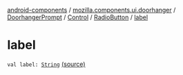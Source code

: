 [android-components](../../../../index.md) / [mozilla.components.ui.doorhanger](../../../index.md) / [DoorhangerPrompt](../../index.md) / [Control](../index.md) / [RadioButton](index.md) / [label](./label.md)

# label

`val label: `[`String`](https://kotlinlang.org/api/latest/jvm/stdlib/kotlin/-string/index.html) [(source)](https://github.com/mozilla-mobile/android-components/blob/master/components/ui/doorhanger/src/main/java/mozilla/components/ui/doorhanger/DoorhangerPrompt.kt#L120)